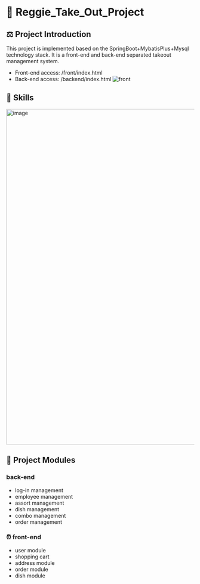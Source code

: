 # 🥘 Reggie_Take_Out_Project

## ⚖️ Project Introduction
This project is implemented based on the SpringBoot+MybatisPlus+Mysql technology stack. It is a front-end and back-end separated takeout management system.

- Front-end access: /front/index.html <br>
- Back-end access: /backend/index.html
![front](https://github.com/Tyler03118/Reggie_Take_Out_Project/assets/113784268/43850f55-ada5-44da-810f-21aed85204d1)

## 🎱 Skills
<img width="900" alt="image" src="https://github.com/Tyler03118/Reggie_Take_Out_Project/assets/113784268/769d3e37-84d7-416a-b7a7-b292caae1f1a">


## 💫 Project Modules
### back-end 
- log-in management
- employee management
- assort management
- dish management
- combo management
- order management

### ⏰ front-end
- user module
- shopping cart
- address module
- order module
- dish module
